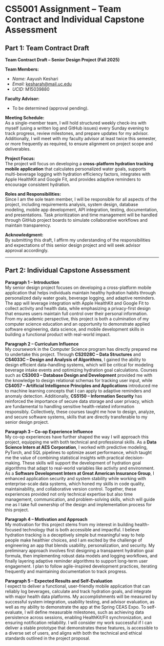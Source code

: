 # CS5001 Assignment – Team Contract and Individual Capstone Assessment

## Part 1: Team Contract Draft

**Team Contract Draft – Senior Design Project (Fall 2025)**  

**Team Members:**  
- *Name:* Aayush Keshari  
- *Email:* kesharah@mail.uc.edu  
- *UCID:* M15039880  

**Faculty Advisor:**  
- To be determined (approval pending).  

**Meeting Schedule:**  
As a single-member team, I will hold structured weekly check-ins with myself (using a written log and GitHub issues) every Sunday evening to track progress, review milestones, and prepare updates for my advisor. Additionally, I will meet with my faculty advisor at least twice this semester, or more frequently as required, to ensure alignment on project scope and deliverables.  

**Project Focus:**  
The project will focus on developing a **cross-platform hydration tracking mobile application** that calculates personalized water goals, supports multi-beverage logging with hydration efficiency factors, integrates with Apple HealthKit and Google Fit, and provides adaptive reminders to encourage consistent hydration.  

**Roles and Responsibilities:**  
Since I am the sole team member, I will be responsible for all aspects of the project, including requirements analysis, system design, database modeling, mobile app development, API integration, testing, documentation, and presentations. Task prioritization and time management will be handled through GitHub project boards to simulate collaborative workflows and maintain transparency.  

**Acknowledgment:**  
By submitting this draft, I affirm my understanding of the responsibilities and expectations of this senior design project and will seek advisor approval accordingly.  

---

## Part 2: Individual Capstone Assessment

**Paragraph 1 – Introduction**  
My senior design project focuses on developing a cross-platform mobile application that helps individuals maintain healthy hydration habits through personalized daily water goals, beverage logging, and adaptive reminders. The app will leverage integration with Apple HealthKit and Google Fit to collect activity and health data, while emphasizing a privacy-first design that ensures users maintain full control over their personal information. From my academic perspective, this project is both a culmination of my computer science education and an opportunity to demonstrate applied software engineering, data science, and mobile development skills in building a functional product with real-world impact.  

**Paragraph 2 – Curriculum Influence**  
My coursework in the Computer Science program has directly prepared me to undertake this project. Through **CS2028C – Data Structures** and **CS4033C – Design and Analysis of Algorithms**, I gained the ability to design efficient data-handling systems, which will be critical for modeling beverage intake events and optimizing hydration goal calculations. Courses such as **CS3003 – Database Design and Development** provided me with the knowledge to design relational schemas for tracking user input, while **CS4057 – Artificial Intelligence Principles and Applications** introduced me to machine learning concepts that I can apply to adaptive reminders and anomaly detection. Additionally, **CS5150 – Information Security** has reinforced the importance of secure data storage and user privacy, which are fundamental to handling sensitive health-related information responsibly. Collectively, these courses taught me how to design, analyze, and secure software systems, skills that are directly transferable to my senior design project.  

**Paragraph 3 – Co-op Experience Influence**  
My co-op experiences have further shaped the way I will approach this project, equipping me with both technical and professional skills. As a **Data Science Intern at AES Corporation**, I worked with predictive modeling, PyTorch, and SQL pipelines to optimize asset performance, which taught me the value of combining statistical insights with practical decision-making. These skills will support the development of hydration goal algorithms that adapt to real-world variables like activity and environment. As a **Software Development Intern at Great American Insurance Group**, I enhanced application security and system stability while working with enterprise-scale data systems, which honed my skills in code quality, maintainability, and collaborative version control. Together, these experiences provided not only technical expertise but also time management, communication, and problem-solving skills, which will guide me as I take full ownership of the design and implementation process for this project.  

**Paragraph 4 – Motivation and Approach**  
My motivation for this project stems from my interest in building health-focused technology that is both accessible and impactful. I believe hydration tracking is a deceptively simple but meaningful way to help people make healthier choices, and I am excited by the challenge of engineering an app that blends usability, personalization, and security. My preliminary approach involves first designing a transparent hydration goal formula, then implementing robust data models and logging workflows, and finally layering adaptive reminder algorithms to support long-term user engagement. I plan to follow agile-inspired development practices, iterating frequently and maintaining documentation to track progress.  

**Paragraph 5 – Expected Results and Self-Evaluation**  
I expect to deliver a functional, user-friendly mobile application that can reliably log beverages, calculate and track hydration goals, and integrate with major health data platforms. My accomplishments will be measured by successful system integration, usability testing, and advisor evaluation, as well as my ability to demonstrate the app at the Spring CEAS Expo. To self-evaluate, I will define measurable milestones, such as achieving data persistence across sessions, enabling HealthKit/Fit synchronization, and ensuring notification reliability. I will consider my work successful if I can deliver a stable prototype that demonstrates these features, is accessible to a diverse set of users, and aligns with both the technical and ethical standards outlined in the project proposal.  
